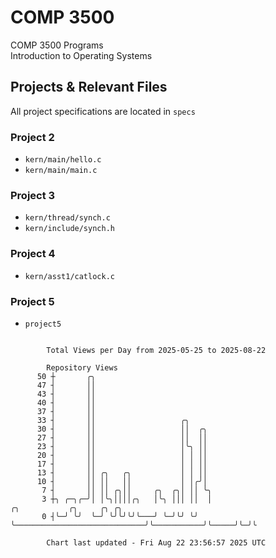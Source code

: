 # COMP 3500
COMP 3500 Programs  
Introduction to Operating Systems  
## Projects & Relevant Files
All project specifications are located in `specs`
### Project 2
- `kern/main/hello.c`
- `kern/main/main.c`
### Project 3
- `kern/thread/synch.c`
- `kern/include/synch.h`
### Project 4
- `kern/asst1/catlock.c`
### Project 5
- `project5`

```

        Total Views per Day from 2025-05-25 to 2025-08-22

        Repository Views
      50 ┼       ╭╮
      47 ┤       ││
      43 ┤       ││
      40 ┤       ││
      37 ┤       ││
      33 ┤       ││                   ╭╮
      30 ┤       ││                   ││  ╭╮
      27 ┤       ││                   ││  ││
      23 ┤       ││                   │╰╮ ││
      20 ┤       ││                   │ │ ││
      17 ┤       ││                   │ │ ││
      13 ┤       ││ ╭╮   ╭╮           │ │ ││
      10 ┤       ││ ││   ││           │ │╭╯│
       7 ┤       ││ ││ ╭╮││     ╭╮  ╭╮│ ││ ╰╮
       3 ┼╮ ╭─╮╭─╯│ │╰╮││││╭╮   │╰╮ │││ ││  │                             ╭╮           ╭╮     ╭╮ ╭╮
       0 ┤╰─╯ ╰╯  ╰─╯ ╰╯╰╯╰╯╰───╯ ╰─╯╰╯ ╰╯  ╰─────────────────────────────╯╰───────────╯╰─────╯╰─╯╰

        Chart last updated - Fri Aug 22 23:56:57 2025 UTC
        
```

